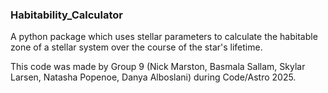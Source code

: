 ### Habitability_Calculator

A python package which uses stellar parameters to calculate the habitable zone of a stellar system over the course of the star's lifetime.

This code was made by Group 9 (Nick Marston, Basmala Sallam, Skylar Larsen, Natasha Popenoe, Danya Alboslani) during Code/Astro 2025.
